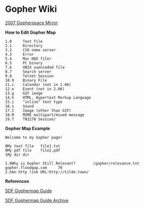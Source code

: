 Gopher Wiki
============

[2007 Gopherspace Mirror](https://archive.org/details/2007-gopher-mirror)

**How to Edit Gopher Map**

    1.0     Text file
    2.1     Directory
    3.2     CSO name server
    4.3     Error
    5.4     Mac HQX filer
    6.5     PC binary
    7.6     UNIX uuencoded file
    8.7     Search server
    9.8     Telnet Session
    10.9    Binary File
    11.c    Calendar (not in 2.06)
    12.e    Event (not in 2.06)
    13.g    GIF image
    14.h    HTML, Hypertext Markup Language
    15.i    "inline" text type
    16.s    Sound
    17.I    Image (other than GIF)
    18.M    MIME multipart/mixed message
    19.T    TN3270 Session/

**Gopher Map Example**

    Welcome to my Gopher page!
    
    0My text file   file1.txt
    9My pdf file    file2.pdf
    1My dir dir
    
    1.0Why is Gopher Still Relevant?        /gopher/relevance.txt   gopher.floodgap.com     70
    2.hAn http link URL:http://tilde.town/

**References**

[SDF Gophermap Guide](http://sdf.org/?tutorials/gopher)

[SDF Gophermap Guide Archive](https://web.archive.org/web/20101005063208/)
